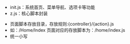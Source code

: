 ﻿- init.js：系统首页、菜单导航、选项卡等功能
- z.js：核心脚本封装

+ 页面脚本存放目录，存放规则:{controller}/{action}.js
+ 如：/Home/Index 页面对应的存放脚本为：/home/index.js
+ 统一小写